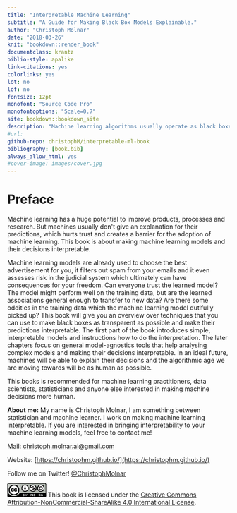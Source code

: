 ```yaml
---
title: "Interpretable Machine Learning"
subtitle: "A Guide for Making Black Box Models Explainable."
author: "Christoph Molnar"
date: "2018-03-26"
knit: "bookdown::render_book"
documentclass: krantz
biblio-style: apalike
link-citations: yes
colorlinks: yes
lot: no
lof: no
fontsize: 12pt
monofont: "Source Code Pro"
monofontoptions: "Scale=0.7"
site: bookdown::bookdown_site
description: "Machine learning algorithms usually operate as black boxes and it is unclear how they derived a certain decision. This book is a guide for practitioners on how to make machine learning decisions more interpretable."
#url:
github-repo: christophM/interpretable-ml-book
bibliography: [book.bib]
always_allow_html: yes
#cover-image: images/cover.jpg
---
```




# Preface

Machine learning has a huge potential to improve products, processes and research.
But machines usually don't give an explanation for their predictions, which hurts trust and creates a barrier for the adoption of machine learning.
This book is about making machine learning models and their decisions interpretable.

Machine learning models are already used to choose the best advertisement for you, it filters out spam from your emails and it even assesses risk in the judicial system which ultimately can have consequences for your freedom.
Can everyone trust the learned model?
The model might perform well on the training data, but are the learned associations general enough to transfer to new data?
Are there some oddities in the training data which the machine learning model dutifully picked up?
This book will give you an overview over techniques that you can use to make black boxes as transparent as possible and make their predictions interpretable.
The first part of the book introduces simple, interpretable models and instructions how to do the interpretation.
The later chapters focus on general model-agnostics tools that help analysing complex models and making their decisions interpretable.
In an ideal future, machines will be able to explain their decisions and the algorithmic age we are moving towards will be as human as possible.

This books is recommended for machine learning practitioners, data scientists, statisticians and anyone else interested in making machine decisions more human.


**About me:** My name is Christoph Molnar, I am something between statistician and machine learner.
I work on making machine learning interpretable.
If you are interested in bringing interpretability to your machine learning models, feel free to contact me!

Mail: christoph.molnar.ai@gmail.com

Website: [https://christophm.github.io/](https://christophm.github.io/)

Follow me on Twitter! [\@ChristophMolnar](https://twitter.com/ChristophMolnar)

 ![Creative Commons License](images/by-nc-sa.png)
This book is licensed under the [Creative Commons Attribution-NonCommercial-ShareAlike 4.0 International License](http://creativecommons.org/licenses/by-nc-sa/4.0/).
